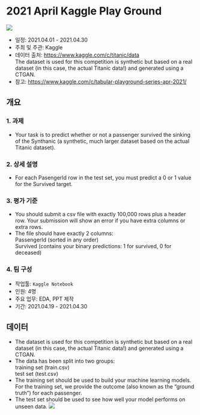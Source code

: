 # 2021 April Kaggle Play Ground
![](https://user-images.githubusercontent.com/80869040/121103745-84b4d000-c83b-11eb-9371-e4f3c69b319c.png)
- 일정: 2021.04.01 - 2021.04.30
- 주최 및 주관: Kaggle
- 데이터 출처: https://www.kaggle.com/c/titanic/data \
The dataset is used for this competition is synthetic but based on a real dataset (in this case, the actual Titanic data!) and generated using a CTGAN.
- 참고: https://www.kaggle.com/c/tabular-playground-series-apr-2021/

## 개요
### 1. 과제
- Your task is to predict whether or not a passenger survived the sinking of the Synthanic (a synthetic, much larger dataset based on the actual Titanic dataset).
### 2. 상세 설명
- For each PasengerId row in the test set, you must predict a 0 or 1 value for the Survived target.
### 3. 평가 기준
- You should submit a csv file with exactly 100,000 rows plus a header row. Your submission will show an error if you have extra columns or extra rows.
- The file should have exactly 2 columns: \
PassengerId (sorted in any order) \
Survived (contains your binary predictions: 1 for survived, 0 for deceased)
### 4. 팀 구성
- 작업툴: ```Kaggle Notebook``` 
- 인원: 4명
- 주요 업무: EDA, PPT 제작 
- 기간: 2021.04.19 - 2021.04.30

## 데이터
- The dataset is used for this competition is synthetic but based on a real dataset (in this case, the actual Titanic data!) and generated using a CTGAN.
- The data has been split into two groups:\
training set (train.csv)\
test set (test.csv)
- The training set should be used to build your machine learning models. For the training set, we provide the outcome (also known as the “ground truth”) for each passenger.
- The test set should be used to see how well your model performs on unseen data. 
![](https://user-images.githubusercontent.com/80869040/121104765-aa42d900-c83d-11eb-8579-40ca88019ffb.png)

